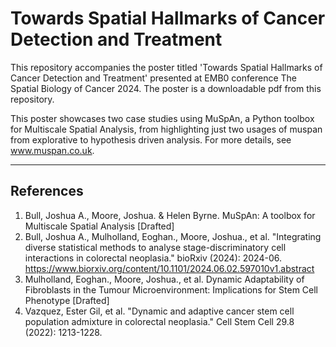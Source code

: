 # Towards Spatial Hallmarks of Cancer Detection and Treatment

This repository accompanies the poster titled 'Towards Spatial Hallmarks of Cancer Detection and Treatment' presented at EMB0 conference The Spatial Biology of Cancer 2024. The poster is a downloadable pdf from this repository.

This poster showcases two case studies using MuSpAn, a Python toolbox for Multiscale Spatial Analysis, from highlighting just two usages of muspan from explorative to hypothesis driven analysis. For more details, see www.muspan.co.uk.

---
## References
1. Bull, Joshua A., Moore, Joshua. & Helen Byrne. MuSpAn: A toolbox for Multiscale Spatial Analysis [Drafted]
2. Bull, Joshua A., Mulholland, Eoghan., Moore, Joshua., et al. "Integrating diverse statistical methods to analyse stage-discriminatory cell interactions in colorectal neoplasia." bioRxiv (2024): 2024-06. https://www.biorxiv.org/content/10.1101/2024.06.02.597010v1.abstract
3. Mulholland, Eoghan., Moore, Joshua., et al. Dynamic Adaptability of Fibroblasts in the Tumour Microenvironment: Implications for Stem Cell Phenotype [Drafted]
4. Vazquez, Ester Gil, et al. "Dynamic and adaptive cancer stem cell population admixture in colorectal neoplasia." Cell Stem Cell 29.8 (2022): 1213-1228.
   
